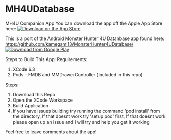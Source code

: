 # MH4UDatabase
MH4U Companion App
You can download the app off the Apple App Store here: <a href="https://appsto.re/us/IxHh6.i"><img src="https://camo.githubusercontent.com/266b8b7cdafc163dda5f9feb751e600acf4e770c/68747470733a2f2f646576696d616765732e6170706c652e636f6d2e656467656b65792e6e65742f6170702d73746f72652f6d61726b6574696e672f67756964656c696e65732f696d616765732f62616467652d646f776e6c6f61642d6f6e2d7468652d6170702d73746f72652e737667" alt="Download on the App Store" title="Download on the App Store" data-canonical-src="https://devimages.apple.com.edgekey.net/app-store/marketing/guidelines/images/badge-download-on-the-app-store.svg" style="max-width:100%;"></a>

This is a port of the Android Monster Hunter 4U Datanbase app found here: https://github.com/kamegami13/MonsterHunter4UDatabase/
<a href="https://play.google.com/store/apps/details?id=com.daviancorp.android.mh4udatabase"><img src="https://camo.githubusercontent.com/ae036033f1c98b06db7fb77565c13e6216d10e9a/687474703a2f2f7777772e616e64726f69642e636f6d2f696d616765732f6272616e642f616e64726f69645f6170705f6f6e5f706c61795f6c617267652e706e67" alt="Download from Google Play" title="Download from Google Play" data-canonical-src="http://www.android.com/images/brand/android_app_on_play_large.png" style="max-width:100%;"></a>

Steps to Build This App:
Requirements:
  1. XCode 6.3
  2. Pods - FMDB and MMDrawerController (included in this repo)

Steps:
  1. Download this Repo
  2. Open the XCode Workspace
  3. Build Application
  4. If you have issues building try running the command 'pod install' from the directory, If that doesnt work try 'setup pod' first, If that doesnt work please open up an issue and I will try and help you get it working

Feel free to leave comments about the app!



